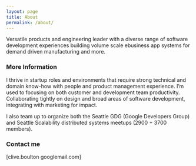 ```yaml
---
layout: page
title: About
permalink: /about/
---
```


Versatile products and engineering leader with a diverse range of software development experiences building volume scale ebusiness app systems for demand driven manufacturing and more.

### More Information

I thrive in startup roles and environments that require strong technical and domain know-how with people and product management experience. I’m used to focusing on both customer and development team productivity. Collaborating tightly on design and broad areas of software development, integrating with marketing for impact.

I also team up to organize both the Seattle GDG (Google Developers Group) and Seattle Scalability distributed systems meetups (2900 + 3700 members). 

### Contact me

[clive.boulton googlemail.com]
